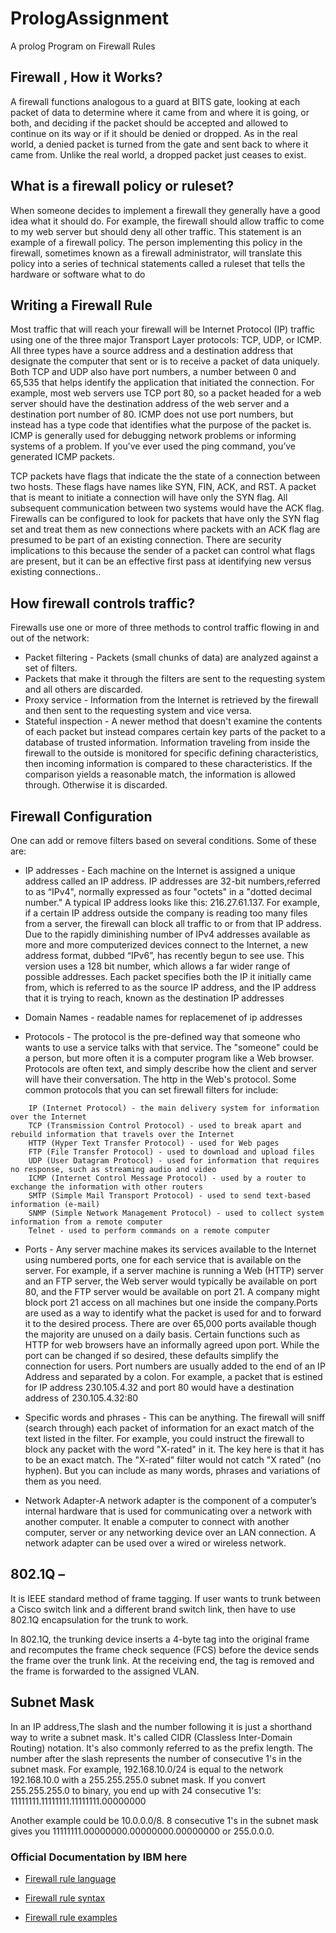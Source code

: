 # PrologAssignment
A prolog Program on Firewall Rules

## Firewall , How it Works?

A firewall functions analogous to a guard at BITS gate, looking at each packet of data to determine where it came from and where it is going, or both, and deciding if the packet should be accepted and allowed to  continue on its way or if it should be denied or dropped.  As in the real world, a denied packet is turned from the gate and sent back to where it came from.  Unlike the real world, a dropped packet just ceases to exist.

## What is a firewall policy or ruleset?

When someone decides to implement a firewall they generally have a good idea what it should do.  For example, the firewall should allow traffic to come to my web server but should deny all other traffic. This statement is an example of a firewall policy.  The person implementing this policy in the firewall, sometimes known as a firewall administrator, will translate this policy into a series of technical statements called a ruleset that tells the hardware or software what to do

## Writing a Firewall Rule

Most traffic that will reach your firewall will be Internet Protocol (IP) traffic using one of the three major Transport Layer protocols: TCP, UDP, or ICMP.  All three types have a source address and a destination address that designate the computer that sent or is to receive a packet of data uniquely.  Both TCP and UDP also have port numbers, a number between 0 and 65,535 that helps identify the application that initiated the connection.  For example, most web servers use TCP port 80, so a packet headed for a web server should have the destination address of the web server and a destination port number of 80.  ICMP does not use port numbers, but instead has a type code that identifies what the purpose of the packet is.  ICMP is generally used for debugging network problems or informing systems of a problem.  If you’ve ever used the ping command, you’ve generated ICMP packets.

TCP packets have flags that indicate the the state of a connection between two hosts.  These flags have names like SYN, FIN, ACK, and RST.  A packet that is meant to initiate a connection will have only the SYN flag.  All subsequent communication between two systems would have the ACK flag.  Firewalls can be configured to look for packets that have only the SYN flag set and treat them as new connections where packets with an ACK flag are presumed to be part of an existing connection.  There are security implications to this because the sender of a packet can control what flags are present, but it can be an effective first pass at identifying new versus existing connections..

## How firewall controls traffic? 

Firewalls use one or more of three methods to control traffic flowing in and out of the network:

- Packet filtering - Packets (small chunks of data) are analyzed against a set of filters. 
- Packets that make it through the filters are sent to the requesting system and all others are discarded.
- Proxy service - Information from the Internet is retrieved by the firewall and then sent to the requesting system and vice versa. 
- Stateful inspection - A newer method that doesn't examine the contents of each packet but instead compares certain key parts of the packet to a database of trusted information. Information traveling from inside the firewall to the outside is monitored for specific defining characteristics, then incoming information is compared to these characteristics. If the comparison yields a reasonable match, the information is allowed through. Otherwise it is discarded.

## Firewall Configuration
One can add or remove filters based on several conditions. Some of these are:
 
- IP addresses - Each machine on the Internet is assigned a unique address called an IP address. IP addresses are 32-bit numbers,referred to as “IPv4", normally expressed as four "octets" in a "dotted decimal number." A typical IP address looks like this: 216.27.61.137. For example, if a certain IP address outside the company is reading too many files from a server, the firewall can block all traffic to or from that IP address. Due  to  the  rapidly diminishing number of IPv4 addresses available as more and more computerized devices connect to the Internet, a new address format, dubbed “IPv6”, has recently begun to see use. This version uses a 128 bit number, which allows a far wider range of  possible addresses.  Each  packet  specifies both the  IP it  initially came  from, which is referred to as the source IP address, and the IP address that it is trying to reach, known as the destination IP addresses

- Domain Names - readable names for replacemenet of ip addresses

- Protocols - The protocol is the pre-defined way that someone who wants to use a service talks with that service. The "someone" could be a person, but more often it is a computer program like a Web browser. Protocols are often text, and simply describe how the client and server will have their conversation. The http in the Web's protocol. Some common protocols that you can set firewall filters for include:

```
    IP (Internet Protocol) - the main delivery system for information over the Internet
    TCP (Transmission Control Protocol) - used to break apart and rebuild information that travels over the Internet
    HTTP (Hyper Text Transfer Protocol) - used for Web pages
    FTP (File Transfer Protocol) - used to download and upload files
    UDP (User Datagram Protocol) - used for information that requires no response, such as streaming audio and video
    ICMP (Internet Control Message Protocol) - used by a router to exchange the information with other routers
    SMTP (Simple Mail Transport Protocol) - used to send text-based information (e-mail)
    SNMP (Simple Network Management Protocol) - used to collect system information from a remote computer
    Telnet - used to perform commands on a remote computer
```

- Ports - Any server machine makes its services available to the Internet using numbered ports, one for each service that is available on the server. For example, if a server machine is running a Web (HTTP) server and an FTP server, the Web server would typically be available on port 80, and the FTP server would be available on port 21. A company might block port 21 access on all machines but one inside the company.Ports are used as a way to identify what the packet is used for and to forward it to the desired process.   There  are  over  65,000  ports  available  though  the  majority  are  unused on  a  daily  basis.   Certain  functions  such  as  HTTP  for  web  browsers  have  an informally agreed upon port.  While the port can be changed if so desired, these defaults simplify the connection for users.  Port numbers are usually added to the end of an IP Address and separated by a colon.  For example,  a packet that is estined for IP address 230.105.4.32 and port 80 would have a destination address of 230.105.4.32:80
 
- Specific words and phrases - This can be anything. The firewall will sniff (search through) each packet of information for an exact match of the text listed in the filter. For example, you could instruct the firewall to block any packet with the word "X-rated" in it. The key here is that it has to be an exact match. The "X-rated" filter would not catch "X rated" (no hyphen). But you can include as many words, phrases and variations of them as you need.

- Network Adapter-A network adapter is the component of a computer’s internal hardware that is used for communicating over a network with another computer. It enable a computer to connect with another computer, server or any networking device over an LAN connection. A network adapter can be used over a wired or wireless network.

## 802.1Q –
It is IEEE standard method of frame tagging. If user wants to trunk between a Cisco switch link and a different brand switch link, then have to use 802.1Q encapsulation for the trunk to work.

In 802.1Q, the trunking device inserts a 4-byte tag into the original frame and recomputes the frame check sequence (FCS) before the device sends the frame over the trunk link. At the receiving end, the tag is removed and the frame is forwarded to the assigned VLAN. 

## Subnet Mask

In an IP address,The slash and the number following it is just a shorthand way to write a subnet mask. It's called CIDR (Classless Inter-Domain Routing) notation. It's also commonly referred to as the prefix length. The number after the slash represents the number of consecutive 1's in the subnet mask. For example, 192.168.10.0/24 is equal to the network 192.168.10.0 with a 255.255.255.0 subnet mask. If you convert 255.255.255.0 to binary, you end up with 24 consecutive 1's: 11111111.11111111.11111111.00000000

Another example could be 10.0.0.0/8. 8 consecutive 1's in the subnet mask gives you 11111111.00000000.00000000.00000000 or 255.0.0.0.

### Official Documentation by IBM here

- [Firewall rule language](https://www.ibm.com/support/knowledgecenter/en/SSB2MG_4.6.0/com.ibm.ips.doc/concepts/firewall_rules_language.htm)

- [Firewall rule syntax](https://www.ibm.com/support/knowledgecenter/SSB2MG_4.6.0/com.ibm.ips.doc/references/firewall_rule_syntax.htm)

- [Firewall rule examples](https://www.ibm.com/support/knowledgecenter/SSB2MG_4.6.0/com.ibm.ips.doc/references/firewall_rule_examples.htm)